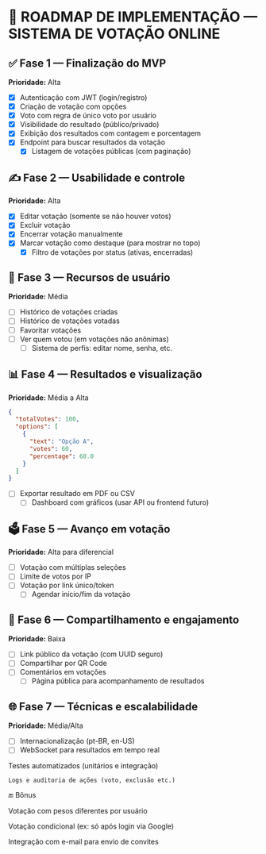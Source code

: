 # 🚀 ROADMAP DE IMPLEMENTAÇÃO — SISTEMA DE VOTAÇÃO ONLINE

## ✅ Fase 1 — Finalização do MVP
**Prioridade:** Alta

- [x] Autenticação com JWT (login/registro)
- [x] Criação de votação com opções
- [x] Voto com regra de único voto por usuário
- [x] Visibilidade do resultado (público/privado)
- [x] Exibição dos resultados com contagem e porcentagem
- [x] Endpoint para buscar resultados da votação
  - [x] Listagem de votações públicas (com paginação)

## ✍️ Fase 2 — Usabilidade e controle
**Prioridade:** Alta

- [x] Editar votação (somente se não houver votos)
- [x] Excluir votação
- [x] Encerrar votação manualmente
- [x] Marcar votação como destaque (para mostrar no topo)
  - [x] Filtro de votações por status (ativas, encerradas)

## 👤 Fase 3 — Recursos de usuário
**Prioridade:** Média

- [ ] Histórico de votações criadas
- [ ] Histórico de votações votadas
- [ ] Favoritar votações
- [ ] Ver quem votou (em votações não anônimas)
  - [ ] Sistema de perfis: editar nome, senha, etc.

## 📊 Fase 4 — Resultados e visualização
**Prioridade:** Média a Alta

```json
{
  "totalVotes": 100,
  "options": [
    {
      "text": "Opção A",
      "votes": 60,
      "percentage": 60.0
    }
  ]
}
```

- [ ] Exportar resultado em PDF ou CSV
  - [ ] Dashboard com gráficos (usar API ou frontend futuro)

## 🗳️ Fase 5 — Avanço em votação
**Prioridade:** Alta para diferencial

- [ ] Votação com múltiplas seleções
- [ ] Limite de votos por IP
- [ ] Votação por link único/token
  - [ ] Agendar início/fim da votação

## 📡 Fase 6 — Compartilhamento e engajamento
**Prioridade:** Baixa

- [ ] Link público da votação (com UUID seguro)
- [ ] Compartilhar por QR Code
- [ ] Comentários em votações
  - [ ] Página pública para acompanhamento de resultados

## 🌐 Fase 7 — Técnicas e escalabilidade
**Prioridade:** Média/Alta

- [ ] Internacionalização (pt-BR, en-US)
- [ ] WebSocket para resultados em tempo real

Testes automatizados (unitários e integração)

    Logs e auditoria de ações (voto, exclusão etc.)

🔚 Bônus

Votação com pesos diferentes por usuário

Votação condicional (ex: só após login via Google)

Integração com e-mail para envio de convites